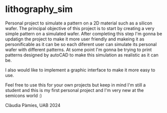 # lithography_sim
Personal project to simulate a pattern on a 2D material such as a silicon wafer. 
The principal objective of this project is to start by creating a very simple pattern on a simulated wafer.
After completing this step I'm gonna be updatign the project to make it more user friendly and makeing it as personificable as it can be so each diferent user can
simulate its personal wafer with different patterns.
At some point I'm gonna be trying to print patterns designed by autoCAD to make this simulation as realistic as it can be. 

I also would like to implement a graphic interface to make it more easy to use.

Feel free to use this for your own projects but keep in mind I'm still a student and this is my first personal project and I'm very new at the semicons world :)

Clàudia Pàmies, UAB 
2024 
